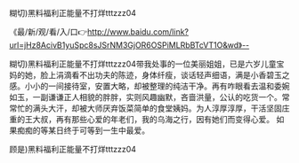 糊切)黑料福利正能量不打烊tttzzz04

《最/新/观/看/入/口👉http://www.baidu.com/link?url=jHz8AcivB1yuSpc8sJSrNM3GjOR6OSPiMLRbBTcVT1O&wd》--

糊切)黑料福利正能量不打烊tttzzz04带我处事的一位美丽姐姐，已是六岁儿童宝妈的她，脸上涓滴看不出功夫的陈迹，身体纤瘦，谈话轻声细语，满是小香碧玉之感。小小的一间接待室，安置大略，却被整理的纯洁干净。再有咋眼看去温和委婉如玉，一副谦谦正人相貌的胖胖，实则风趣幽默，吝啬洪量，公认的吃货一个。常常忙的满头大汗，却被大师厌弃饭菜简单的食堂姨妈。为人淳厚淳厚，干活坚固庄重的王大叔，再有那些心爱的年老们，我的乌海之行，因有她们而变得心爱。
	如果痴痴的等某日终于可等到一生中最爱。





顾是)黑料福利正能量不打烊tttzzz04
